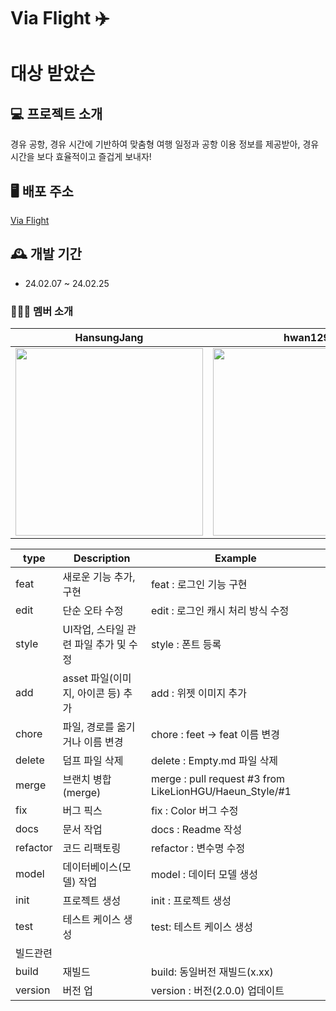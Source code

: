 # Via Flight ✈️
# 대상 받았슨

## 💻 프로젝트 소개
경유 공항, 경유 시간에 기반하여 맞춤형 여행 일정과 공항 이용 정보를 제공받아, 경유 시간을 보다 효율적이고 즐겁게 보내자!

## 🖥️ 배포 주소
<a href="https://viaflight.netlify.app/" target='_blank'>Via Flight</a>

## 🕰️ 개발 기간
* 24.02.07 ~ 24.02.25

### 🧑‍🤝‍🧑 멤버 소개

|  HansungJang   |     hwan129     |
|   :--------:   |    :--------:    |
|   <a href="https://github.com/HansungJang"><img src="https://github.com/LikeLionHGU/12th-frontend/blob/main/img/%EC%9E%A5%ED%95%9C%EC%84%B1.jpg?raw=true" width="300" height="300"></a>  |  <a href="https://github.com/hwan129"><img src="https://github.com/LikeLionHGU/L-wenfoto/blob/master/src/img/%EC%8B%AC%EC%84%B1%ED%99%98.jpg?raw=true" width="300" height="300"></a>    |


| type | Description | Example |
| --- | --- | --- |
| feat | 새로운 기능 추가, 구현 | feat : 로그인 기능 구현 |
| edit | 단순 오타 수정 | edit : 로그인 캐시 처리 방식 수정 |
| style | UI작업, 스타일 관련 파일 추가 및 수정 | style : 폰트 등록 |
| add | asset 파일(이미지, 아이콘 등) 추가 | add : 위젯 이미지 추가 |
| chore | 파일, 경로를 옮기거나 이름 변경 | chore : feet -> feat 이름 변경 |
| delete | 덤프 파일 삭제 | delete : Empty.md 파일 삭제 |
| merge | 브랜치 병합(merge) | merge : pull request #3 from LikeLionHGU/Haeun_Style/#1 |
| fix | 버그 픽스 | fix : Color 버그 수정 |
| docs | 문서 작업 | docs : Readme 작성 |
| refactor | 코드 리팩토링 | refactor : 변수명 수정 |
| model | 데이터베이스(모델) 작업 | model : 데이터 모델 생성 |
| init | 프로젝트 생성 | init : 프로젝트 생성 |
| test | 테스트 케이스 생성 | test: 테스트 케이스 생성 |
| 빌드관련 |  |  |  
| build | 재빌드 | build: 동일버전 재빌드(x.xx) |
| version | 버전 업 | version : 버전(2.0.0) 업데이트 |
